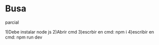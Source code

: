 # Busa
parcial


1)Debe instalar node js 
2)Abrir cmd
3)escrbir en cmd:  npm i
4)escribir en cmd: npm run dev
